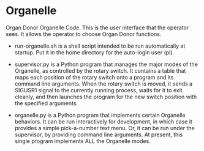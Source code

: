 # Organelle
Organ Donor Organelle Code. This is the user interface that the operator sees. It allows the operator to choose Organ Donor functions. 

* run-organelle.sh is a shell script intended to be run automatically at startup. Put it in the home directory for the auto-login user (pi).

* supervisor.py is a Python program that manages the major modes of the Organelle, as controlled by the rotary switch. It contains a table that maps each position of the rotary switch onto a program and its command line arguments. When the rotary switch is moved, it sends a SIGUSR1 signal to the currently running process, waits for it to exit cleanly, and then launches the program for the new switch position with the specified arguments.

* organelle.py is a Python program that implements certain Organelle behaviors. It can be run interactively for development, in which case it provides a simple pick-a-number text menu. Or, it can be run under the supervisor, by providing command line arguments. At present, this single program implements ALL the Organelle modes.
